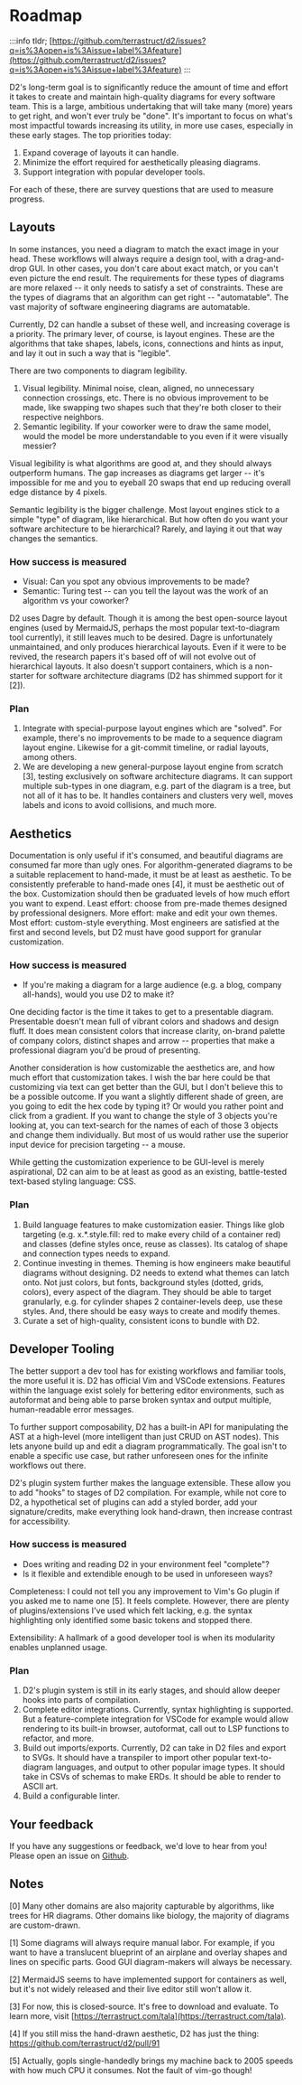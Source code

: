 # Roadmap

:::info
tldr;
[https://github.com/terrastruct/d2/issues?q=is%3Aopen+is%3Aissue+label%3Afeature](https://github.com/terrastruct/d2/issues?q=is%3Aopen+is%3Aissue+label%3Afeature)
:::

D2's long-term goal is to significantly reduce the amount of time and effort it takes to
create and maintain high-quality diagrams for every software team. This is a large,
ambitious undertaking that will take many (more) years to get right, and won't ever truly
be "done". It's important to focus on what's most impactful towards increasing its
utility, in more use cases, especially in these early stages. The top priorities today:

1. Expand coverage of layouts it can handle.
1. Minimize the effort required for aesthetically pleasing diagrams.
1. Support integration with popular developer tools.

For each of these, there are survey questions that are used to measure progress.

## Layouts

In some instances, you need a diagram to match the exact image in your head. These
workflows will always require a design tool, with a drag-and-drop GUI. In other cases, you
don't care about exact match, or you can't even picture the end result. The requirements
for these types of diagrams are more relaxed --  it only needs to satisfy a set of
  constraints. These are the types of diagrams that an algorithm can get right --
  "automatable". The vast majority of software engineering diagrams are automatable.

Currently, D2 can handle a subset of these well, and increasing coverage is a priority.
The primary lever, of course, is layout engines. These are the algorithms that take
shapes, labels, icons, connections and hints as input, and lay it out in such a way that
is "legible".

There are two components to diagram legibility.

1. Visual legibility. Minimal noise, clean, aligned, no unnecessary connection crossings,
  etc. There is no obvious improvement to be made, like swapping two shapes such that
  they're both closer to their respective neighbors.
2. Semantic legibility. If your coworker were to draw the same model, would the model be
  more understandable to you even if it were visually messier?

Visual legibility is what algorithms are good at, and they should always outperform
humans. The gap increases as diagrams get larger -- it's impossible for me and you to
eyeball 20 swaps that end up reducing overall edge distance by 4 pixels.

Semantic legibility is the bigger challenge. Most layout engines stick to a simple "type"
of diagram, like hierarchical. But how often do you want your software architecture to be
hierarchical? Rarely, and laying it out that way changes the semantics.

### How success is measured

- Visual: Can you spot any obvious improvements to be made?
- Semantic: Turing test -- can you tell the layout was the work of an algorithm vs your
  coworker?

D2 uses Dagre by default. Though it is among the best open-source layout engines (used by
MermaidJS, perhaps the most popular text-to-diagram tool currently), it still leaves much
to be desired. Dagre is unfortunately unmaintained, and only produces hierarchical
layouts. Even if it were to be revived, the research papers it's based off of will not
evolve out of hierarchical layouts. It also doesn't support containers, which is a
non-starter for software architecture diagrams (D2 has shimmed support for it [2]).

### Plan

1. Integrate with special-purpose layout engines which are "solved". For example, there's
no improvements to be made to a sequence diagram layout engine. Likewise for a git-commit
timeline, or radial layouts, among others.
1. We are developing a new general-purpose layout engine from scratch [3], testing
exclusively on software architecture diagrams. It can support multiple sub-types in one
diagram, e.g. part of the diagram is a tree, but not all of it has to be. It handles
containers and clusters very well, moves labels and icons to avoid collisions, and much
more.

## Aesthetics

Documentation is only useful if it's consumed, and beautiful diagrams are consumed far
more than ugly ones. For algorithm-generated diagrams to be a suitable replacement to
hand-made, it must be at least as aesthetic. To be consistently preferable to hand-made
ones [4], it must be aesthetic out of the box. Customization should then be graduated
levels of how much effort you want to expend. Least effort: choose from pre-made themes
designed by professional designers. More effort: make and edit your own themes. Most
effort: custom-style everything. Most engineers are satisfied at the first and second
levels, but D2 must have good support for granular customization.

### How success is measured

- If you're making a diagram for a large audience (e.g. a blog, company all-hands), would
  you use D2 to make it?

One deciding factor is the time it takes to get to a presentable diagram. Presentable
doesn't mean full of vibrant colors and shadows and design fluff. It does mean consistent
colors that increase clarity, on-brand palette of company colors, distinct shapes and
arrow -- properties that make a professional diagram you'd be proud of presenting.

Another consideration is how customizable the aesthetics are, and how much effort that
customization takes. I wish the bar here could be that customizing via text can get better
than the GUI, but I don't believe this to be a possible outcome. If you want a slightly
different shade of green, are you going to edit the hex code by typing it? Or would you
rather point and click from a gradient. If you want to change the style of 3 objects
you're looking at, you can text-search for the names of each of those 3 objects and change
them individually. But most of us would rather use the superior input device for precision
targeting -- a mouse.

While getting the customization experience to be GUI-level is merely aspirational, D2 can
aim to be at least as good as an existing, battle-tested text-based styling language: CSS.

### Plan

1. Build language features to make customization easier. Things like glob targeting (e.g.
x.*.style.fill: red to make every child of a container red) and classes (define styles
once, reuse as classes). Its catalog of shape and connection types needs to expand.
1. Continue investing in themes. Theming is how engineers make beautiful diagrams without
designing. D2 needs to extend what themes can latch onto. Not just colors, but fonts,
background styles (dotted, grids, colors), every aspect of the diagram. They should be
able to target granularly, e.g. for cylinder shapes 2 container-levels deep, use these
styles. And, there should be easy ways to create and modify themes.
1. Curate a set of high-quality, consistent icons to bundle with D2.

## Developer Tooling

The better support a dev tool has for existing workflows and familiar tools, the more
useful it is. D2 has official Vim and VSCode extensions. Features within the language
exist solely for bettering editor environments, such as autoformat and being able to parse
broken syntax and output multiple, human-readable error messages.

To further support composability, D2 has a built-in API for manipulating the AST at a
high-level (more intelligent than just CRUD on AST nodes). This lets anyone build up and
edit a diagram programmatically. The goal isn't to enable a specific use case, but rather
unforeseen ones for the infinite workflows out there.

D2's plugin system further makes the language extensible. These allow you to add "hooks"
to stages of D2 compilation. For example, while not core to D2, a hypothetical set of
plugins can add a styled border, add your signature/credits, make everything look
hand-drawn, then increase contrast for accessibility.

### How success is measured

- Does writing and reading D2 in your environment feel "complete"?
- Is it flexible and extendible enough to be used in unforeseen ways?

Completeness: I could not tell you any improvement to Vim's Go plugin if you asked me to
name one [5]. It feels complete. However, there are plenty of plugins/extensions I've used
which felt lacking, e.g. the syntax highlighting only identified some basic tokens and
stopped there.

Extensibility: A hallmark of a good developer tool is when its modularity enables
unplanned usage.


### Plan

1. D2's plugin system is still in its early stages, and should allow deeper hooks into
parts of compilation.
1. Complete editor integrations. Currently, syntax highlighting is supported. But a
feature-complete integration for VSCode for example would allow rendering to its built-in
browser, autoformat, call out to LSP functions to refactor, and more.
1. Build out imports/exports. Currently, D2 can take in D2 files and export to SVGs. It
should have a transpiler to import other popular text-to-diagram languages, and output to
other popular image types. It should take in CSVs of schemas to make ERDs. It should be
able to render to ASCII art.
1. Build a configurable linter.

## Your feedback

If you have any suggestions or feedback, we'd love to hear from you! Please open an issue
on [Github](https://github.com/terrastruct/d2).

## Notes

[0] Many other domains are also majority capturable by algorithms, like trees for HR
diagrams. Other domains like biology, the majority of diagrams are custom-drawn.

[1] Some diagrams will always require manual labor. For example, if you want to have a
translucent blueprint of an airplane and overlay shapes and lines on specific parts. Good
GUI diagram-makers will always be necessary.

[2] MermaidJS seems to have implemented support for containers as well, but it's not
widely released and their live editor still won't allow it.

[3] For now, this is closed-source. It's free to download and evaluate. To learn more,
visit [https://terrastruct.com/tala](https://terrastruct.com/tala).

[4] If you still miss the hand-drawn aesthetic, D2 has just the thing:
https://github.com/terrastruct/d2/pull/91

[5] Actually, gopls single-handedly brings my machine back to 2005 speeds with how much
CPU it consumes. Not the fault of vim-go though!


